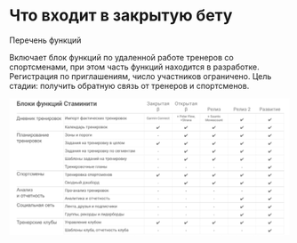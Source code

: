 # Что входит в закрытую бету

Перечень функций

Включает блок функций по удаленной работе тренеров со спортсменами, при этом часть функций находится в разработке. Регистрация по приглашениям, число участников ограничено. Цель стадии: получить обратную связь от тренеров и спортсменов.


![Функции по релизам](/assets/Staminity_functions_stages.png)